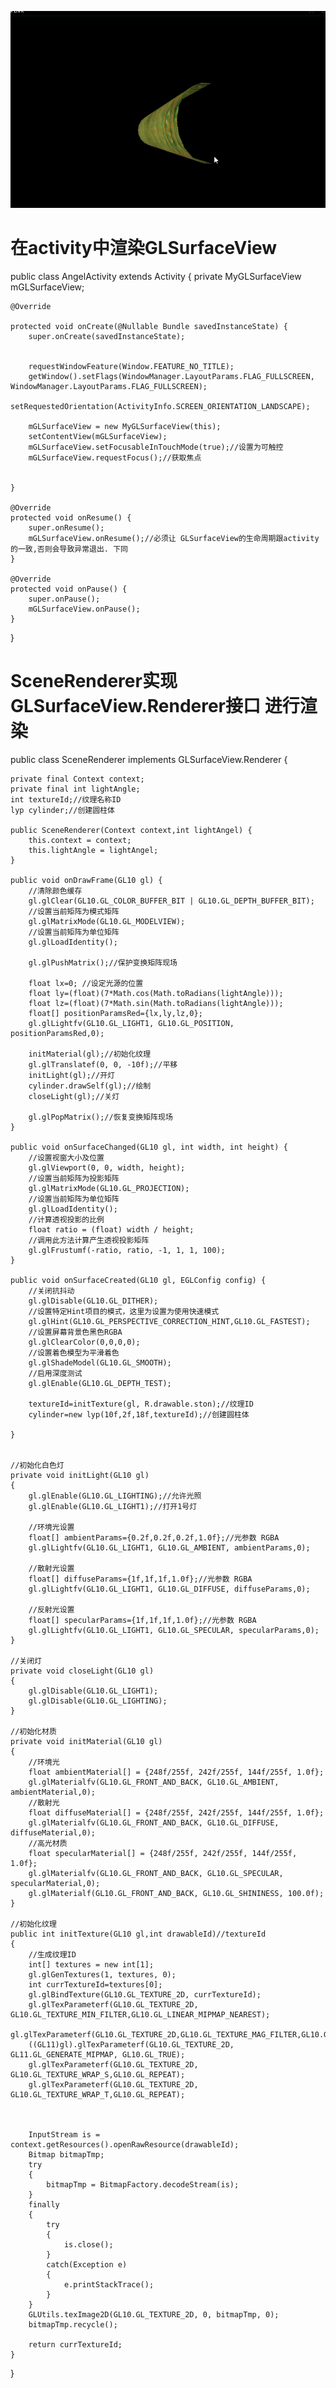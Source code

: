 ![image](https://github.com/Chaos-Gaea/OpenGL/blob/master/opengl.gif)   

# 在activity中渲染GLSurfaceView


public class AngelActivity extends Activity {
    private MyGLSurfaceView mGLSurfaceView;

    @Override
    
    protected void onCreate(@Nullable Bundle savedInstanceState) {
        super.onCreate(savedInstanceState);


        requestWindowFeature(Window.FEATURE_NO_TITLE);
        getWindow().setFlags(WindowManager.LayoutParams.FLAG_FULLSCREEN, WindowManager.LayoutParams.FLAG_FULLSCREEN);
        setRequestedOrientation(ActivityInfo.SCREEN_ORIENTATION_LANDSCAPE);

        mGLSurfaceView = new MyGLSurfaceView(this);
        setContentView(mGLSurfaceView);
        mGLSurfaceView.setFocusableInTouchMode(true);//设置为可触控
        mGLSurfaceView.requestFocus();//获取焦点


    }

    @Override
    protected void onResume() {
        super.onResume();
        mGLSurfaceView.onResume();//必须让 GLSurfaceView的生命周期跟activity的一致,否则会导致异常退出. 下同 
    }

    @Override
    protected void onPause() {
        super.onPause();
        mGLSurfaceView.onPause();
    }
}

# SceneRenderer实现GLSurfaceView.Renderer接口 进行渲染 


 public  class SceneRenderer implements GLSurfaceView.Renderer {


    private final Context context;
    private final int lightAngle;
    int textureId;//纹理名称ID
    lyp cylinder;//创建圆柱体

    public SceneRenderer(Context context,int lightAngel) {
        this.context = context;
        this.lightAngle = lightAngel;
    }

    public void onDrawFrame(GL10 gl) {
        //清除颜色缓存
        gl.glClear(GL10.GL_COLOR_BUFFER_BIT | GL10.GL_DEPTH_BUFFER_BIT);
        //设置当前矩阵为模式矩阵
        gl.glMatrixMode(GL10.GL_MODELVIEW);
        //设置当前矩阵为单位矩阵
        gl.glLoadIdentity();

        gl.glPushMatrix();//保护变换矩阵现场

        float lx=0; //设定光源的位置
        float ly=(float)(7*Math.cos(Math.toRadians(lightAngle)));
        float lz=(float)(7*Math.sin(Math.toRadians(lightAngle)));
        float[] positionParamsRed={lx,ly,lz,0};
        gl.glLightfv(GL10.GL_LIGHT1, GL10.GL_POSITION, positionParamsRed,0);

        initMaterial(gl);//初始化纹理
        gl.glTranslatef(0, 0, -10f);//平移
        initLight(gl);//开灯
        cylinder.drawSelf(gl);//绘制
        closeLight(gl);//关灯

        gl.glPopMatrix();//恢复变换矩阵现场
    }

    public void onSurfaceChanged(GL10 gl, int width, int height) {
        //设置视窗大小及位置
        gl.glViewport(0, 0, width, height);
        //设置当前矩阵为投影矩阵
        gl.glMatrixMode(GL10.GL_PROJECTION);
        //设置当前矩阵为单位矩阵
        gl.glLoadIdentity();
        //计算透视投影的比例
        float ratio = (float) width / height;
        //调用此方法计算产生透视投影矩阵
        gl.glFrustumf(-ratio, ratio, -1, 1, 1, 100);
    }

    public void onSurfaceCreated(GL10 gl, EGLConfig config) {
        //关闭抗抖动
        gl.glDisable(GL10.GL_DITHER);
        //设置特定Hint项目的模式，这里为设置为使用快速模式
        gl.glHint(GL10.GL_PERSPECTIVE_CORRECTION_HINT,GL10.GL_FASTEST);
        //设置屏幕背景色黑色RGBA
        gl.glClearColor(0,0,0,0);
        //设置着色模型为平滑着色
        gl.glShadeModel(GL10.GL_SMOOTH);
        //启用深度测试
        gl.glEnable(GL10.GL_DEPTH_TEST);

        textureId=initTexture(gl, R.drawable.ston);//纹理ID
        cylinder=new lyp(10f,2f,18f,textureId);//创建圆柱体

    }


    //初始化白色灯
    private void initLight(GL10 gl)
    {
        gl.glEnable(GL10.GL_LIGHTING);//允许光照
        gl.glEnable(GL10.GL_LIGHT1);//打开1号灯

        //环境光设置
        float[] ambientParams={0.2f,0.2f,0.2f,1.0f};//光参数 RGBA
        gl.glLightfv(GL10.GL_LIGHT1, GL10.GL_AMBIENT, ambientParams,0);

        //散射光设置
        float[] diffuseParams={1f,1f,1f,1.0f};//光参数 RGBA
        gl.glLightfv(GL10.GL_LIGHT1, GL10.GL_DIFFUSE, diffuseParams,0);

        //反射光设置
        float[] specularParams={1f,1f,1f,1.0f};//光参数 RGBA
        gl.glLightfv(GL10.GL_LIGHT1, GL10.GL_SPECULAR, specularParams,0);
    }

    //关闭灯
    private void closeLight(GL10 gl)
    {
        gl.glDisable(GL10.GL_LIGHT1);
        gl.glDisable(GL10.GL_LIGHTING);
    }

    //初始化材质
    private void initMaterial(GL10 gl)
    {
        //环境光
        float ambientMaterial[] = {248f/255f, 242f/255f, 144f/255f, 1.0f};
        gl.glMaterialfv(GL10.GL_FRONT_AND_BACK, GL10.GL_AMBIENT, ambientMaterial,0);
        //散射光
        float diffuseMaterial[] = {248f/255f, 242f/255f, 144f/255f, 1.0f};
        gl.glMaterialfv(GL10.GL_FRONT_AND_BACK, GL10.GL_DIFFUSE, diffuseMaterial,0);
        //高光材质
        float specularMaterial[] = {248f/255f, 242f/255f, 144f/255f, 1.0f};
        gl.glMaterialfv(GL10.GL_FRONT_AND_BACK, GL10.GL_SPECULAR, specularMaterial,0);
        gl.glMaterialf(GL10.GL_FRONT_AND_BACK, GL10.GL_SHININESS, 100.0f);
    }

    //初始化纹理
    public int initTexture(GL10 gl,int drawableId)//textureId
    {
        //生成纹理ID
        int[] textures = new int[1];
        gl.glGenTextures(1, textures, 0);
        int currTextureId=textures[0];
        gl.glBindTexture(GL10.GL_TEXTURE_2D, currTextureId);
        gl.glTexParameterf(GL10.GL_TEXTURE_2D, GL10.GL_TEXTURE_MIN_FILTER,GL10.GL_LINEAR_MIPMAP_NEAREST);
        gl.glTexParameterf(GL10.GL_TEXTURE_2D,GL10.GL_TEXTURE_MAG_FILTER,GL10.GL_LINEAR_MIPMAP_LINEAR);
        ((GL11)gl).glTexParameterf(GL10.GL_TEXTURE_2D, GL11.GL_GENERATE_MIPMAP, GL10.GL_TRUE);
        gl.glTexParameterf(GL10.GL_TEXTURE_2D, GL10.GL_TEXTURE_WRAP_S,GL10.GL_REPEAT);
        gl.glTexParameterf(GL10.GL_TEXTURE_2D, GL10.GL_TEXTURE_WRAP_T,GL10.GL_REPEAT);



        InputStream is = context.getResources().openRawResource(drawableId);
        Bitmap bitmapTmp;
        try
        {
            bitmapTmp = BitmapFactory.decodeStream(is);
        }
        finally
        {
            try
            {
                is.close();
            }
            catch(Exception e)
            {
                e.printStackTrace();
            }
        }
        GLUtils.texImage2D(GL10.GL_TEXTURE_2D, 0, bitmapTmp, 0);
        bitmapTmp.recycle();

        return currTextureId;
    }

}
